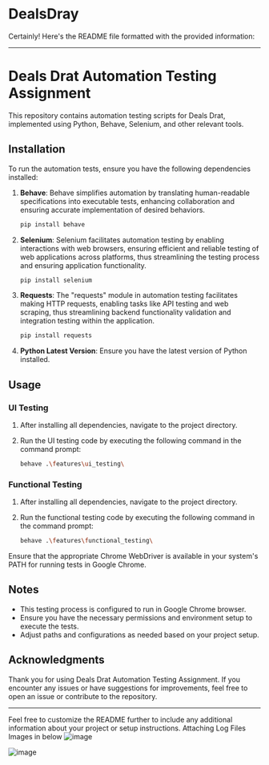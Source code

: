 # DealsDray

Certainly! Here's the README file formatted with the provided information:

---

# Deals Drat Automation Testing Assignment

This repository contains automation testing scripts for Deals Drat, implemented using Python, Behave, Selenium, and other relevant tools.

## Installation

To run the automation tests, ensure you have the following dependencies installed:

1. **Behave**: Behave simplifies automation by translating human-readable specifications into executable tests, enhancing collaboration and ensuring accurate implementation of desired behaviors.
   
   ```bash
   pip install behave
   ```

2. **Selenium**: Selenium facilitates automation testing by enabling interactions with web browsers, ensuring efficient and reliable testing of web applications across platforms, thus streamlining the testing process and ensuring application functionality.
   
   ```bash
   pip install selenium
   ```

3. **Requests**: The "requests" module in automation testing facilitates making HTTP requests, enabling tasks like API testing and web scraping, thus streamlining backend functionality validation and integration testing within the application.
   
   ```bash
   pip install requests
   ```

4. **Python Latest Version**: Ensure you have the latest version of Python installed.

## Usage

### UI Testing

1. After installing all dependencies, navigate to the project directory.
2. Run the UI testing code by executing the following command in the command prompt:

   ```bash
   behave .\features\ui_testing\
   ```

### Functional Testing

1. After installing all dependencies, navigate to the project directory.
2. Run the functional testing code by executing the following command in the command prompt:

   ```bash
   behave .\features\functional_testing\
   ```

Ensure that the appropriate Chrome WebDriver is available in your system's PATH for running tests in Google Chrome.

## Notes

- This testing process is configured to run in Google Chrome browser.
- Ensure you have the necessary permissions and environment setup to execute the tests.
- Adjust paths and configurations as needed based on your project setup.

## Acknowledgments

Thank you for using Deals Drat Automation Testing Assignment. If you encounter any issues or have suggestions for improvements, feel free to open an issue or contribute to the repository.

---

Feel free to customize the README further to include any additional information about your project or setup instructions.
Attaching Log Files Images in below
![image](https://github.com/raheshcs/DealsDray/assets/139362471/7894f317-6695-42a6-b9fd-f016646ad389)

![image](https://github.com/raheshcs/DealsDray/assets/139362471/425fa8e5-ad0b-4870-8216-dacfb4981c3c)

